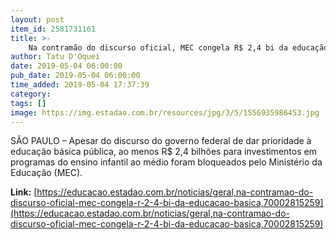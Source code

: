 ```yaml
---
layout: post
item_id: 2581731161
title: >-
    Na contramão do discurso oficial, MEC congela R$ 2,4 bi da educação básica
author: Tatu D'Oquei
date: 2019-05-04 06:00:00
pub_date: 2019-05-04 06:00:00
time_added: 2019-05-04 17:37:39
category: 
tags: []
image: https://img.estadao.com.br/resources/jpg/3/5/1556935986453.jpg
---
```


SÃO PAULO – Apesar do discurso do governo federal de dar prioridade à educação básica pública, ao menos R$ 2,4 bilhões para investimentos em programas do ensino infantil ao médio foram bloqueados pelo Ministério da Educação (MEC).

**Link:** [https://educacao.estadao.com.br/noticias/geral,na-contramao-do-discurso-oficial-mec-congela-r-2-4-bi-da-educacao-basica,70002815259](https://educacao.estadao.com.br/noticias/geral,na-contramao-do-discurso-oficial-mec-congela-r-2-4-bi-da-educacao-basica,70002815259)

